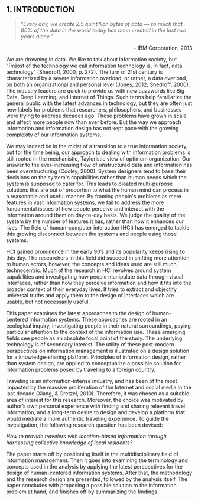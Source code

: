 ## 1. INTRODUCTION

> “*Every day, we create 2.5 quintillion bytes of data — so much that 90% of the data in the world today has been created in the last two years alone.*”
<div style="text-align:right">- IBM Corporation, 2013</div>

We are drowning in data. We like to talk about information society, but “[m]ost of the technology we call information technology is, in fact, data technology” (Shedroff, 2000, p. 272). The turn of 21st century is characterized by a severe information overload, or rather, a data overload, on both an organizational and personal level (Jones, 2012; Shedroff, 2000). The industry leaders are quick to provide us with new buzzwords like Big Data, Deep Learning, and Internet of Things. Such terms help familiarize the general public with the latest advances in technology, but they are often just new labels for problems that researchers, philosophers, and businesses were trying to address decades ago. These problems have grown in scale and affect more people now than ever before. But the way we approach information and information design has not kept pace with the growing complexity of our information systems.

We may indeed be in the midst of a transition to a true information society, but for the time being, our approach to dealing with information problems is still rooted in the mechanistic, Tayloristic view of optimum organization. Our answer to the ever-increasing  flow of unstructured data and information has been overstructuring (Cooley, 2000). System designers tend to base their decisions on the system's capabilities rather than human needs which the system is supposed to cater for. This leads to bloated multi-purpose solutions that are out of proportion to what the human mind can process in a reasonable and useful manner. By framing people's problems as mere features in vast information systems, we fail to address the more fundamental issues of how people perceive and interact with the information around them on day-to-day basis. We judge the quality of the system by the number of features it has, rather than how it enhances our lives. The field of human-computer interaction (HCI) has emerged to tackle this growing disconnect between the systems and people using those systems.

HCI gained prominence in the early 90’s and its popularity keeps rising to this day. The researchers in this field did succeed in shifting more attention to human actors, however, the concepts and ideas used are still much technocentric. Much of the research in HCI revolves around system capabilities and investigating how people manipulate data through visual interfaces, rather than how they perceive information and how it fits into the broader context of their everyday lives. It tries to extract and objectify universal truths and apply them to the design of interfaces which are usable, but not necessarily useful.

This paper examines the latest approaches to the design of human-centered information systems. These approaches are rooted in an ecological inquiry, investigating people in their natural surroundings, paying particular attention to the context of the information use. These emerging fields see people as an absolute focal point of the study. The underlying technology is of secondary interest. The utility of these post-modern perspectives on information management is illustrated on a design solution for a knowledge-sharing platform. Principles of information design, rather than system design, are applied to conceptualize a possible solution for information problems posed by traveling to a foreign country.

Traveling is an information-intense industry, and has been of the most impacted by the massive proliferation of the Internet and social media in the last decade (Xiang, & Gretzel, 2010). Therefore, it was chosen as a suitable area of interest for this research. Moreover, the choice was motivated by author’s own personal experience with finding and sharing relevant travel information, and a long-term desire to design and develop a platform that would mediate a more authentic traveling experience. To guide the investigation, the following research question has been devised:

*How to provide travelers with location-based information through harnessing collective knowledge of local residents?*

The paper starts off by positioning itself in the multidisciplinary field of information management. Then it goes into examining the terminology and concepts used in the analysis by applying the latest perspectives for the design of human-centered information systems. After that, the methodology and the research design are presented, followed by the analysis itself. The paper concludes with proposing a possible solution to the information problem at hand, and finishes off by summarizing the findings.